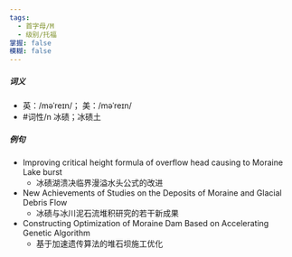 ```yaml
---
tags:
  - 首字母/M
  - 级别/托福
掌握: false
模糊: false
---
```

##### 词义
- 英：/məˈreɪn/； 美：/məˈreɪn/
- #词性/n  冰碛；冰碛土
##### 例句
- Improving critical height formula of overflow head causing to Moraine Lake burst
	- 冰碛湖溃决临界漫溢水头公式的改进
- New Achievements of Studies on the Deposits of Moraine and Glacial Debris Flow
	- 冰碛与冰川泥石流堆积研究的若干新成果
- Constructing Optimization of Moraine Dam Based on Accelerating Genetic Algorithm
	- 基于加速遗传算法的堆石坝施工优化
